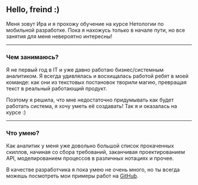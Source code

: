 ## Hello, freind :)

Меня зовут Ира и я прохожу обучение на курсе Нетологии по мобильной разработке. Пока я нахожусь только в начале пути, но все занятия для меня невероятно интересны!
___

### Чем занимаюсь? 

Я не первый год в IT и уже давно работаю бизнес/системным аналитиком. Я всегда удивлялась и восхищалась работой ребят в моей команде: как они из текстовых постановок творили магию, превращая текст в реальный работающий продукт. 

Поэтому я решила, что мне недостаточно придумывать как будет работать система, я хочу уметь её создавать! Так я и оказалась на курсе :)
___

### Что умею?

Как аналитик у меня уже довольно большой список прокаченных скиллов, начиная со сбора требований, заканчивая проектированием API, моделированием процессов в различных нотациях и прочее. 

В качестве разработчика я пока умею не очень много, но ты всегда можешь посмотреть мои примеры работ на [GitHub](https://github.com/iren-la).
